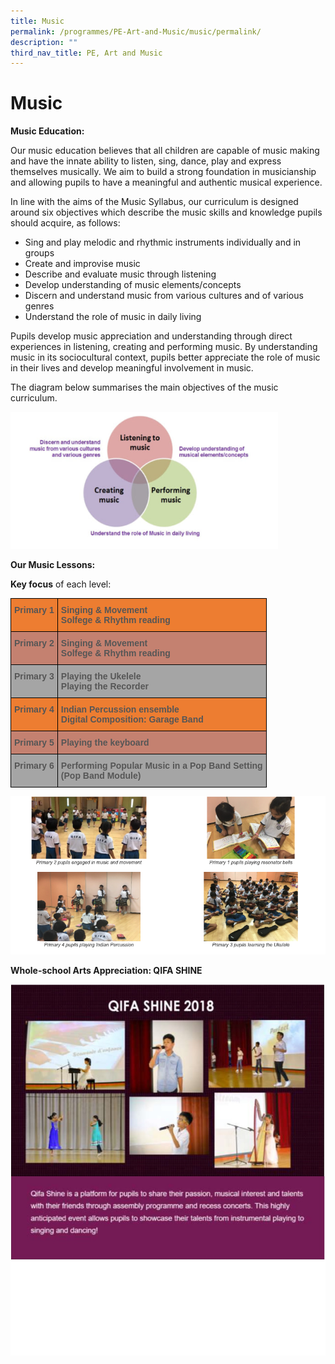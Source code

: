 ```yaml
---
title: Music
permalink: /programmes/PE-Art-and-Music/music/permalink/
description: ""
third_nav_title: PE, Art and Music
---
```

Music
=====

  

**Music Education:**

  

Our music education believes that all children are capable of music making and have the innate ability to listen, sing, dance, play and express themselves musically. We aim to build a strong foundation in musicianship and allowing pupils to have a meaningful and authentic musical experience.

  

In line with the aims of the Music Syllabus, our curriculum is designed around six objectives which describe the music skills and knowledge pupils should acquire, as follows:

  

*   Sing and play melodic and rhythmic instruments individually and in groups
*   Create and improvise music
*   Describe and evaluate music through listening
*   Develop understanding of music elements/concepts
*   Discern and understand music from various cultures and of various genres
*   Understand the role of music in daily living

  

Pupils develop music appreciation and understanding through direct experiences in listening, creating and performing music. By understanding music in its sociocultural context, pupils better appreciate the role of music in their lives and develop meaningful involvement in music.

  

The diagram below summarises the main objectives of the music curriculum.

<img style="width:85%" src="/images/music1.jpg">

**Our Music Lessons:**

  

**Key focus**&nbsp;of each level:

<style type="text/css">
.tg  {border-collapse:collapse;border-spacing:0;}
.tg td{border-color:black;border-style:solid;border-width:1px;font-family:Arial, sans-serif;font-size:14px;
  overflow:hidden;padding:10px 5px;word-break:normal;}
.tg th{border-color:black;border-style:solid;border-width:1px;font-family:Arial, sans-serif;font-size:14px;
  font-weight:normal;overflow:hidden;padding:10px 5px;word-break:normal;}
.tg .tg-ah7k{background-color:#A5A5A5;color:#565656;font-weight:bold;text-align:left;vertical-align:top}
.tg .tg-vnqq{background-color:#ED7D31;color:#565656;font-weight:bold;text-align:left;vertical-align:top}
.tg .tg-2heh{background-color:#C48170;color:#565656;font-weight:bold;text-align:left;vertical-align:top}
</style>
<table class="tg">
<thead>
  <tr>
    <th class="tg-vnqq">Primary 1</th>
    <th class="tg-vnqq">Singing &amp; Movement<br>Solfege &amp; Rhythm reading</th>
  </tr>
</thead>
<tbody>
  <tr>
    <td class="tg-2heh">Primary 2<br></td>
    <td class="tg-2heh">Singing &amp; Movement<br>Solfege &amp; Rhythm reading</td>
  </tr>
  <tr>
    <td class="tg-ah7k">Primary 3<br></td>
    <td class="tg-ah7k">Playing the Ukelele<br>Playing the Recorder</td>
  </tr>
  <tr>
    <td class="tg-vnqq">Primary 4<br></td>
    <td class="tg-vnqq">Indian Percussion ensemble<br>Digital Composition: Garage Band</td>
  </tr>
  <tr>
    <td class="tg-2heh">Primary 5<br></td>
    <td class="tg-2heh">Playing the keyboard</td>
  </tr>
  <tr>
    <td class="tg-ah7k">Primary 6<br></td>
    <td class="tg-ah7k">Performing Popular Music in a Pop Band Setting<br>(Pop Band Module)</td>
  </tr>
</tbody>
</table>

![](/images/screenshot.png)

**Whole-school Arts Appreciation: QIFA SHINE**

![](/images/Music%20Shine.jpg)